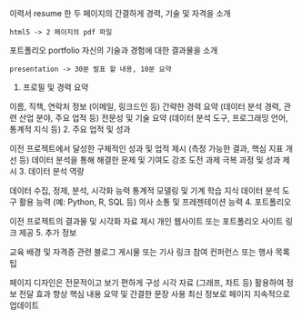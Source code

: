 이력서 resume
    한 두 페이지의 간결하게 경력, 기술 및 자격을 소개

    html5 -> 2 페이지의 pdf 파일

포트폴리오 portfolio
    자신의 기술과 경험에 대한 결과물을 소개

    presentation -> 30분 발표 할 내용, 10분 요약

1. 프로필 및 경력 요약

이름, 직책, 연락처 정보 (이메일, 링크드인 등)
간략한 경력 요약 (데이터 분석 경력, 관련 산업 분야, 주요 업적 등)
전문성 및 기술 요약 (데이터 분석 도구, 프로그래밍 언어, 통계적 지식 등)
2. 주요 업적 및 성과

이전 프로젝트에서 달성한 구체적인 성과 및 업적 제시 (측정 가능한 결과, 핵심 지표 개선 등)
데이터 분석을 통해 해결한 문제 및 기여도 강조
도전 과제 극복 과정 및 성과 제시
3. 데이터 분석 역량

데이터 수집, 정제, 분석, 시각화 능력
통계적 모델링 및 기계 학습 지식
데이터 분석 도구 활용 능력 (예: Python, R, SQL 등)
의사 소통 및 프레젠테이션 능력
4. 포트폴리오

이전 프로젝트의 결과물 및 시각화 자료 제시
개인 웹사이트 또는 포트폴리오 사이트 링크 제공
5. 추가 정보

교육 배경 및 자격증
관련 블로그 게시물 또는 기사 링크
참여 컨퍼런스 또는 행사 목록
팁

페이지 디자인은 전문적이고 보기 편하게 구성
시각 자료 (그래프, 차트 등) 활용하여 정보 전달 효과 향상
핵심 내용 요약 및 간결한 문장 사용
최신 정보로 페이지 지속적으로 업데이트
